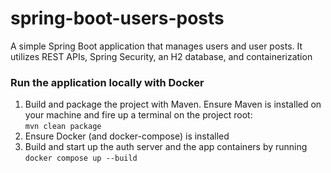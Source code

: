 # spring-boot-users-posts

A simple Spring Boot application that manages users and user posts. It utilizes REST APIs, Spring Security, an H2 database, and containerization

### Run the application locally with Docker
1. Build and package the project with Maven. Ensure Maven is installed on your machine and fire up a terminal on the project root:  
`mvn clean package`
2. Ensure Docker (and docker-compose) is installed
3. Build and start up the auth server and the app containers by running  `docker compose up --build`
